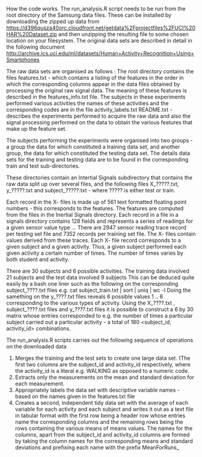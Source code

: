 ﻿How the code works.
The run_analysis.R script needs to be run from the root directory of the Samsung data files. 
These can be installed by downloading the zipped up data from https://d396qusza40orc.cloudfront.net/getdata%2Fprojectfiles%2FUCI%20HAR%20Dataset.zip and then unzipping the resulting file to some chosen location on your filesystem. 
The original data sets are described in detail in the following document http://archive.ics.uci.edu/ml/datasets/Human+Activity+Recognition+Using+Smartphones

The raw data sets are organised as follows :
The root directory contains the files 
features.txt - which contains a listing of the features in the order in which the corresponding columns appear in the data files obtained by processing the original raw signal data.
The meaning of these features is described in the features_info.txt file.
The subjects in these experiments performed various activities the names of these activities and the corresponding  codes are in the file activity_labels.txt
README.txt - describes the experiments performed to acquire the raw data and also the signal processing performed on the data to obtain the various features that make up the feature set. 

The subjects performing the experiments were organised into two groups - a group the data for which constituted a training data set, and another group, the data for which constituted the testing data set.  The details data sets for the training and testing data are to be found in the corresponding train and test sub-directories. 

These directories contain an Intertial Signals subdirectory that contains the raw data split up over several files, and the following files 
X_?????.txt, y_?????.txt and subject_?????.txt - where ????? is either test or train. 

Each record in the X- files is made up of 561 text formatted floating point numbers - this corresponds to the features.
The features are computed from the files in the Inertial Signals directory. 
Each record in a file in a signals directory contains 128 fields and represents a series of readings for a given sensor value type ... 
There are 2947 sensor reading trace record per testing set file and 7352 records per training set file.
The X- files contain values derived from these traces.
Each X- file record corresponds to a given subject and a given activity.
Thus, a given subject performed each given activity a certain number of times. 
The number of times varies by both student and activity. 

There are 30 subjects and 6 possible activities.
The training data involved 21 subjects and the test data involved 9 subjects 
This can be deduced quite easily by a bash one liner such as the following on the corresponding subject_????.txt files
e.g. 
cat subject_train.txt | sort | uniq | wc -l
Doing the samething on the y_????.txt files reveals 6 possible values 1 .. 6 corresponding to the various types of activity.
Using the X_????.txt , subject_????.txt files and y_????.txt files it is possible to construct a 6 by 30 matrix whose entries corresponded to e.g. the number of times a particular subject carried out a particular activity - a total of 180 <subject_id, activity_id> combinations. 

The run_analysis.R scripts carries out the following sequence of operations on the downloaded data
1. Merges the training and the test sets to create one large data set. (The first two columns are the subject_id and activity_id respectively, where the activity_id is a literal e.g. WALKING as opposed to a numeric code. 
2. Extracts only the measurements on the mean and standard deviation for each measurement. 
4. Appropriately labels the data set with descriptive variable names - based on the names given in the features.txt file
5. Creates a second, independent tidy data set with the average of each variable for each activity and each subject and writes it out as a text file in tabular format with the first row being a header row whose entries name the corresponding columns and the remaining rows being the rows containing the various means of means values. The names for the columns, apart from the subject_id and activity_id columns are formed by taking the column names for the corresponding means and standard deviations and prefixing each name with the prefix MeanForRuns_







